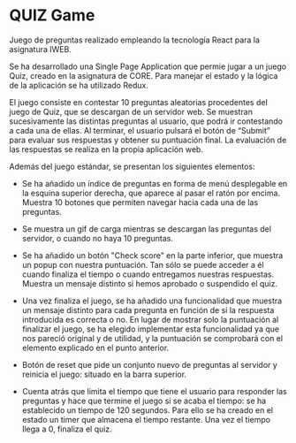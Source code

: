 # QUIZ Game

Juego de preguntas realizado empleando la tecnología React para la asignatura IWEB. 

Se ha desarrollado una Single Page Application que permie jugar a un juego Quiz, creado en la asignatura de CORE. Para manejar el estado y la lógica de la aplicación se ha utilizado Redux.

El juego consiste en contestar 10 preguntas aleatorias procedentes del juego de Quiz, que se descargan de un servidor web. Se muestran sucesivamente las distintas preguntas al usuario, que podrá ir contestando a cada una de ellas. Al terminar, el usuario pulsará el botón de “Submit” para evaluar sus respuestas y obtener su puntuación final. La evaluación de las respuestas se realiza en la propia aplicación web.

Además del juego estándar, se presentan los siguientes elementos: 

 - Se ha añadido un índice de preguntas en forma de menú desplegable en la esquina superior derecha, que aparece al pasar el ratón por encima. Muestra 10 botones que permiten navegar hacia cada una de las preguntas. 

 - Se muestra un gif de carga mientras se descargan las preguntas del servidor, o cuando no haya 10 preguntas. 
 
 - Se ha añadido un botón "Check score" en la parte inferior, que muestra un popup con nuestra puntuación. Tan sólo se puede acceder a él cuando finaliza el tiempo o cuando entregamos nuestras respuestas. Muestra un mensaje distinto si hemos aprobado o suspendido el quiz.
 
 - Una vez finaliza el juego, se ha añadido una funcionalidad que muestra un mensaje distinto para cada pregunta en función de si la respuesta introducida es correcta o no. En lugar de mostrar solo la puntuación al finalizar el juego, se ha elegido implementar esta funcionalidad ya que nos pareció original y de utilidad, y la puntuación se comprobará con el elemento explicado en el punto anterior. 

 - Botón de reset que pide un conjunto nuevo de preguntas al servidor y reinicia el juego: situado en la barra superior. 
 
 - Cuenta atrás que limita el tiempo que tiene el usuario para responder las preguntas y hace que termine el juego si se acaba el tiempo:  se ha establecido un tiempo de 120 segundos. Para ello se ha creado en el estado un timer que almacena el tiempo restante. Una vez el tiempo llega a 0, finaliza el quiz. 
